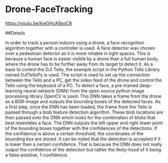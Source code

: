 # Drone-FaceTracking
https://youtu.be/kwGHcA9aoC8

##Details

In order to track a person indoors using a drone, a face recognition algorithm together with a controller is used. A face detector was chosen over a pedestrian detector as it is more reliable in tight spaces. This is because a human face is easier visible by a drone than a full human body, where the drone has to be further away from its target to detect it.
As a base to control the DJI Tello, the example script in the Python Tello Library named DJITelloPy is used. The script is used to set up the connection between the Tello and a PC, get the video feed of the drone and control the Tello using the keyboard of a PC.
To detect a face, a pre-trained deep-learning neural network (DNN) from the open source python image processing library OpenCV is used. This DNN takes a frame from the drone as a BGR-image and outputs the bounding boxes of the detected faces.
As a first step, once the DNN has been loaded, the frame from the Tello is passed through a blob feature detection algorithm. These blob locations are then passed onto the DNN which looks for the combination of blobs that best resembles a face.
The DNN outputs the left upper and right lower point of the bounding boxes together with the confidences of the detections. If the confidence is above a certain threshold, the coordinates of the bounding box are stored. 
It can be noted that the detection is accepted if it is lower then a certain confidence. That is because the DNN does not really output the confidence of the detection but rather the likely-hood of it being a false-positive, 1-confidence.